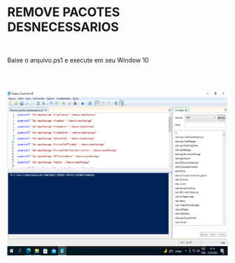 # REMOVE PACOTES DESNECESSARIOS
<br>
<p>Baixe o arquivo.ps1 e execute em seu Window 10</p>
<br>
<br>
<p align="center"><img src="PowerShell.png"></p>
